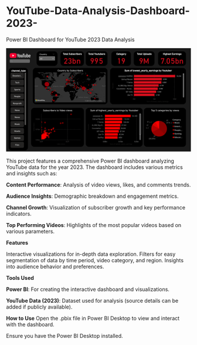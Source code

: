 # YouTube-Data-Analysis-Dashboard-2023-
Power BI Dashboard for YouTube 2023 Data Analysis

![YouTube Analysis Power BI Project](https://github.com/Karthik1438/YouTube-Data-Analysis-Dashboard-2023-/blob/main/Screenshot%202024-11-15%20222935.png)

This project features a comprehensive Power BI dashboard analyzing YouTube data for the year 2023. The dashboard includes various metrics and insights such as:

**Content Performance**: Analysis of video views, likes, and comments trends.

**Audience Insights**: Demographic breakdown and engagement metrics.

**Channel Growth**: Visualization of subscriber growth and key performance indicators.

**Top Performing Videos**: Highlights of the most popular videos based on various parameters.

**Features**

Interactive visualizations for in-depth data exploration.
Filters for easy segmentation of data by time period, video category, and region.
Insights into audience behavior and preferences.

**Tools Used**

**Power BI**: For creating the interactive dashboard and visualizations.

**YouTube Data (2023)**: Dataset used for analysis (source details can be added if publicly available).

**How to Use**
Open the .pbix file in Power BI Desktop to view and interact with the dashboard.

Ensure you have the Power BI Desktop installed.
